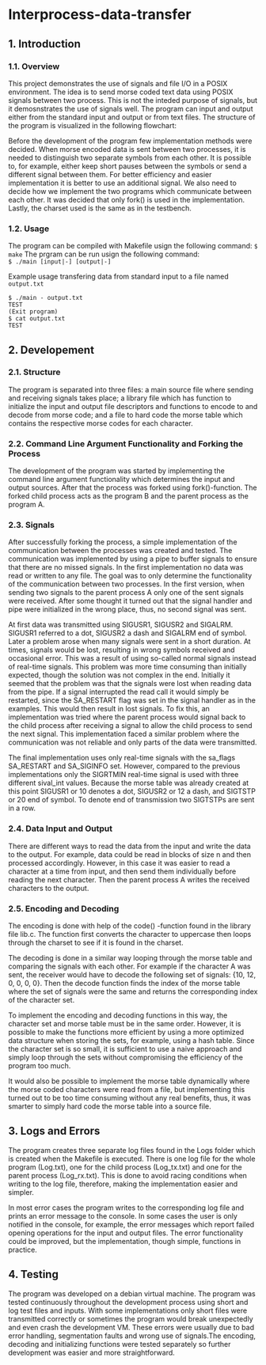 # Interprocess-data-transfer

## 1. Introduction
### 1.1. Overview
This project demonstrates the use of signals and file I/O in a POSIX environment. The idea is to send morse coded text data using POSIX signals between two process. This is not the inteded purpose of signals, but it demosnstrates the use of signals well. The program can input and output either from the standard input and output or from text files. The structure of the program is visualized in the following flowchart:

Before the development of the program few implementation methods were decided. When morse encoded data is sent between two processes, it is needed to distinguish two separate symbols from each other. It is possible to, for example, either keep short pauses between the symbols or send a different signal between them. For better efficiency and easier implementation it is better to use an additional signal. We also need to decide how we implement the two programs which communicate between each other. It was decided that only fork() is used in the implementation. Lastly, the charset used is the same as in the testbench.

### 1.2. Usage
The program can be compiled with Makefile usign the following command:
`$ make`
The prgram can be run usign the following command: <br>
`$ ./main [input|-] [output|-]`

Example usage transfering data from standard input to a file named `output.txt`
```
$ ./main - output.txt
TEST
(Exit program)
$ cat output.txt
TEST
```

## 2. Developement
### 2.1. Structure
The program is separated into three files: a main source file where sending and receiving signals takes place; a library file which has function to initialize the input and output file descriptors and functions to encode to and decode from morse code; and a file to hard code the morse table which contains the respective morse codes for each character.
### 2.2. Command Line Argument Functionality and Forking the Process
The development of the program was started by implementing the command line argument functionality which determines the input and output sources.
After that the process was forked using fork()-function. The forked child process acts as the program B and the parent process as the program A.

### 2.3. Signals
After successfully forking the process, a simple implementation of the communication between the processes was created and tested. The communication was implemented by using  a pipe to buffer signals to ensure that there are no missed signals. In the first implementation no data was read or written to any file. The goal was to only determine the functionality of the communication between two processes. In the first version,  when sending two signals to the parent process A only one of the sent signals were received. After some thought it turned out that the signal handler and pipe were initialized in the wrong place, thus, no second signal was sent. 

At first data was transmitted using SIGUSR1, SIGUSR2 and SIGALRM. SIGUSR1 referred to a dot, SIGUSR2 a dash and SIGALRM end of symbol. Later a problem arose when many signals were sent in a short duration. At times, signals would be lost, resulting in wrong symbols received and occasional error. This was a result of using so-called normal signals instead of real-time signals. This problem was more time consuming than initially expected, though the solution was not complex in the end. Initially it seemed that the problem was that the signals were lost when reading data from the pipe. If a signal interrupted the read call it would simply be restarted, since the SA_RESTART flag was set in the signal handler as in the examples. This would then result in lost signals. To fix this, an implementation was tried where the parent process would signal back to the child process after receiving a signal to allow the child process to send the next signal. 
This implementation faced a similar problem where the communication was not reliable and only parts of the data were transmitted.

The final implementation uses only real-time signals with the sa_flags SA_RESTART and SA_SIGINFO set. However, compared to the previous implementations only the SIGRTMIN real-time signal is used with three different sival_int values. Because the morse table was already created at this point SIGUSR1 or 10 denotes a dot, SIGUSR2 or 12 a dash, and SIGTSTP or 20 end of symbol. To denote end of transmission two SIGTSTPs are sent in a row.

### 2.4. Data Input and Output
 
There are different ways to read the data from the input and write the data to the output. For example, data could be read in blocks of size n and then processed accordingly. 
However, in this case it was easier to read a character at a time from input, and then send them individually before reading the next character. Then the parent process A writes the received characters to the output.

### 2.5. Encoding and Decoding
The encoding is done with help of the code() -function found in the library file lib.c. The function first converts the character to uppercase then loops through the charset to see if it is found in the charset. 

The decoding is done in a similar way looping through the morse table and comparing the signals with each other. For example if the character A was sent, the receiver would have to decode the following set of signals: {10, 12, 0, 0, 0, 0}. Then the decode function finds the index of the morse table where the set of signals were the same and returns the corresponding index of the character set.

To implement the encoding and decoding functions in this way, the character set and morse table must be in the same order. However, it is possible to make the functions more efficient by using a more optimized data structure when storing the sets, for example, using a hash table. Since the character set is so small, it is sufficient to use a naive approach and simply loop through the sets without compromising the efficiency of the program too much.

It would also be possible to implement the morse table dynamically where the morse coded characters were read from a file, but implementing this turned out to be too time consuming without any real benefits, thus, it was smarter to simply hard code the morse table into a source file.

## 3. Logs and Errors
The program creates three separate log files found in the Logs folder which is created when the Makefile is executed. There is one log file for the whole program (Log.txt), one for the child process (Log_tx.txt) and one for the parent process (Log_rx.txt). This is done to avoid racing conditions when writing to the log file, therefore, making the implementation easier and simpler. 

In most error cases the program writes to the corresponding log file and prints an error message to the console. In some cases the user is only notified in the console, for example, the error messages which report failed opening operations for the input and output files. The error functionality could be improved, but the implementation, though simple, functions in practice.

## 4. Testing
The program was developed on a debian virtual machine. The program was tested continuously throughout the development process using short and log test files and inputs. With some implementations only short files were transmitted correctly or sometimes the program would break unexpectedly and even crash the development VM. These errors were usually due to bad error handling, segmentation faults and wrong use of signals.The encoding, decoding and initializing functions were tested separately so further development was easier and more straightforward.
